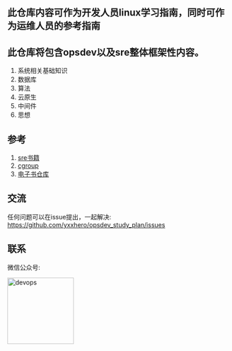 
## 此仓库内容可作为开发人员linux学习指南，同时可作为运维人员的参考指南




## 此仓库将包含opsdev以及sre整体框架性内容。
1. 系统相关基础知识
2. 数据库
3. 算法
4. 云原生
5. 中间件
6. 思想


## 参考
1. [sre书籍](https://redbearder.github.io/The-Site-Reliability-Workbook-CHS/)
2. [cgroup](https://man7.org/linux/man-pages/man7/cgroups.7.html)
3. [电子书仓库](https://github.com/7-sevens/Developer-Books)





## 交流
任何问题可以在issue提出，一起解决:  
https://github.com/yxxhero/opsdev_study_plan/issues



## 联系
微信公众号:

<a href="https://www.aiopsclub.com" target="_blank"><img src="https://www.aiopsclub.com/images/wxqrcode.jpg" alt="devops" height="150" align="center"/></a>